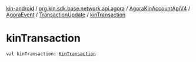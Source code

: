 [kin-android](../../../../index.md) / [org.kin.sdk.base.network.api.agora](../../../index.md) / [AgoraKinAccountApiV4](../../index.md) / [AgoraEvent](../index.md) / [TransactionUpdate](index.md) / [kinTransaction](./kin-transaction.md)

# kinTransaction

`val kinTransaction: `[`KinTransaction`](../../../../org.kin.sdk.base.stellar.models/-kin-transaction/index.md)